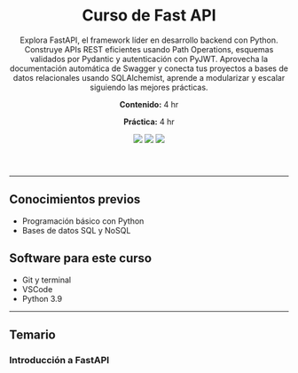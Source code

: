 <header style="">
    <h1 style="text-align: center">Curso de Fast API</h1>
    <p>Explora FastAPI, el framework líder en desarrollo backend con Python. Construye APIs REST eficientes usando Path Operations, esquemas validados por Pydantic y autenticación con PyJWT. Aprovecha la documentación automática de Swagger y conecta tus proyectos a bases de datos relacionales usando SQLAlchemist, aprende a modularizar y escalar siguiendo las mejores prácticas.</p>
    <p><strong>Contenido:</strong> 4 hr</p>
    <p><strong>Práctica:</strong> 4 hr</p>
    <img src="https://img.shields.io/badge/Python-98CA3F?logo=python"/>
    <img src="https://img.shields.io/badge/platzi-3776AB?logo=platzi"/>
    <img src="https://img.shields.io/badge/FastApi-gray?logo=fastapi">
</header>

---
## Conocimientos previos

* Programación básico con Python
* Bases de datos SQL y NoSQL

## Software para este curso

* Git y terminal
* VSCode
* Python 3.9

---
## Temario

### Introducción a FastAPI








